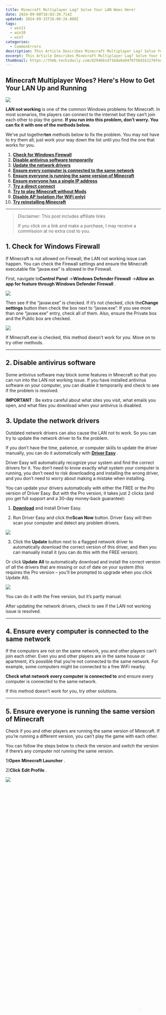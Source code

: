 ```yaml
---
title: Minecraft Multiplayer Lag? Solve Your LAN Woes Here!
date: 2024-09-08T16:03:39.714Z
updated: 2024-09-15T16:00:24.880Z
tags:
  - win11
  - win10
  - win7
categories:
  - CommonErrors
description: This Article Describes Minecraft Multiplayer Lag? Solve Your LAN Woes Here!
excerpt: This Article Describes Minecraft Multiplayer Lag? Solve Your LAN Woes Here!
thumbnail: https://thmb.techidaily.com/82946b1471bda0a94f0756d1b1276fee19eddaa4566634791522addb362bdc3b.jpg
---
```


## Minecraft Multiplayer Woes? Here's How to Get Your LAN Up and Running

![](https://images.drivereasy.com/wp-content/uploads/2018/12/minecraft-300x178.jpg)

**LAN not working** is one of the common Windows problems for Minecraft. In most scenarios, the players can connect to the internet but they can’t join each other to play the game. **If you run into this problem, don’t worry. You can fix it with one of the methods below.**

 We’ve put together**ten** methods below to fix the problem. You may not have to try them all; just work your way down the list until you find the one that works for you.

1. [**Check for Windows Firewall**](#m1)
2. [**Disable antivirus software temporarily**](#m2)
3. [**Update the network drivers**](#m3)
4. [**Ensure every computer is connected to the same network**](#m4)
5. [**Ensure everyone is running the same version of Minecraft**](#m5)
6. [**Ensure everyone has a single IP address**](#m6)
7. [**Try a direct connect**](#m7)
8. [**Try to play Minecraft without Mods**](#m8)
9. [**Disable AP Isolation (for WiFi only)**](#m9)
10. [**Try reinstalling Minecraft**](#m10)

---

>  Disclaimer: This post includes affiliate links
>
>  If you click on a link and make a purchase, I may receive a commission at no extra cost to you.
>

## 1\. Check for Windows Firewall

 If Minecraft is not allowed on Firewall, the LAN not working issue can happen. You can check the Firewall settings and ensure the Minecraft executable file “javaw.exe” is allowed in the Firewall.

 First, navigate to**Control Panel** \->**Windows Defender Firewall** \->**Allow an app for feature through Windows Defender Firewall** .

![](https://images.drivereasy.com/wp-content/uploads/2018/12/img_5c26077d5f666.jpg)

 Then see if the “javaw.exe” is checked. If it’s not checked, click the**Change settings** button then check the box next to “javaw.exe”. If you see more than one “javaw.exe” entry, check all of them. Also, ensure the Private box and the Public box are checked.

![](https://images.drivereasy.com/wp-content/uploads/2018/12/img_5c260821a6772.png)

 If Minecraft.exe is checked, this method doesn’t work for you. Move on to try other methods.

---

## 2\. Disable antivirus software

 Some antivirus software may block some features in Minecraft so that you can run into the LAN not working issue. If you have installed antivirus software on your computer, you can disable it temporarily and check to see if the problem is resolved.

**IMPORTANT** : Be extra careful about what sites you visit, what emails you open, and what files you download when your antivirus is disabled.

## 3\. Update the network drivers

 Outdated network drivers can also cause the LAN not to work. So you can try to update the network driver to fix the problem.

 If you don’t have the time, patience, or computer skills to update the driver manually, you can do it automatically with **[Driver Easy](https://tools.techidaily.com/drivereasy/download/)**  .

 Driver Easy will automatically recognize your system and find the correct drivers for it. You don’t need to know exactly what system your computer is running, you don’t need to risk downloading and installing the wrong driver, and you don’t need to worry about making a mistake when installing.

 You can update your drivers automatically with either the FREE or the Pro version of Driver Easy. But with the Pro version, it takes just 2 clicks (and you get full support and a 30-day money-back guarantee):

 1) **[Download](https://tools.techidaily.com/drivereasy/download/)** [](https://tools.techidaily.com/drivereasy/download/) and install Driver Easy.

 2) Run Driver Easy and click the**Scan Now** button. Driver Easy will then scan your computer and detect any problem drivers.

![](https://images.drivereasy.com/wp-content/uploads/2019/05/image-714.png)

 3) Click the **Update** button next to a flagged network driver to automatically download the correct version of this driver, and then you can manually install it (you can do this with the FREE version).

 Or click **Update All**  to automatically download and install the correct version of _all_ the drivers that are missing or out of date on your system (this requires the Pro version – you’ll be prompted to upgrade when you click Update All).

![](https://images.drivereasy.com/wp-content/uploads/2019/05/image-715.png)

 You can do it with the Free version, but it’s partly manual.

 After updating the network drivers, check to see if the LAN not working issue is resolved.

---

## 4\. Ensure every computer is connected to the same network

 If the computers are not on the same network, you and other players can’t join each other. Even you and other players are in the same house or apartment, it’s possible that you’re not connected to the same network. For example, some computers might be connected to a free WiFi nearby.

**Check what network every computer is connected to** and ensure every computer is connected to the same network.

If this method doesn’t work for you, try other solutions.

---

## 5\. Ensure everyone is running the same version of Minecraft

 Check if you and other players are running the same version of Minecraft. If you’re running a different version, you can’t play the game with each other.

 You can follow the steps below to check the version and switch the version if there’s any computer not running the same version.

 1)**Open** **Minecraft Launcher** .

 2)**Click** **Edit Profile** .

![](https://images.drivereasy.com/wp-content/uploads/2018/12/img_5c2609a4d13ff.jpg)

<!-- affiliate ads begin -->
<span id="1516072">
					<video width="864" height="1536" style="cursor:pointer"
           poster="//a.impactradius-go.com/display-clicktoplayimage/1516072.png"
           onclick="if(!this.playClicked){this.play();this.setAttribute('controls',true);this.playClicked=true;}">
	   <source src="//a.impactradius-go.com/display-ad/16446-1516072">
	   <img src="//a.impactradius-go.com/display-clicktoplayimage/1516072.png" style="border: none; height: 100%; width: 100%; object-fit: contain">
	</video>
	<div style="width:540px;text-align:center"><a href="javascript:window.open(decodeURIComponent('https%3A%2F%2Flaganoo.pxf.io%2Fc%2F5597632%2F1516072%2F16446'), '_blank');void(0);">Click here</a></div>
</span>
<img height="0" width="0" src="https://imp.pxf.io/i/5597632/1516072/16446" style="position:absolute;visibility:hidden;" border="0" />
<!-- affiliate ads end -->

 3)**Select the Version** from the Use version drop-down menu**.**

![](https://images.drivereasy.com/wp-content/uploads/2018/12/img_5c26092ec00a3.jpg)

If this method doesn’t work for you, try other solutions.

---

<!-- affiliate ads begin -->
<a href="https://appsumo.8odi.net/c/5597632/2118315/7443" target="_top" id="2118315">
  <img src="//a.impactradius-go.com/display-ad/7443-2118315" border="0" alt="https://techidaily.com" width="728" height="90"/>
</a>
<img height="0" width="0" src="https://appsumo.8odi.net/i/5597632/2118315/7443" style="position:absolute;visibility:hidden;" border="0" />
<!-- affiliate ads end -->

## 6\. Ensure everyone has a single IP address

 If the computer is connected to the wired and wireless at the same time, it’ll have more than one IP address. This can cause the LAN not to work. So**ensure everyone has a single IP address** . It means everyone is connected to the wired or wireless.

If this method doesn’t work for you, try other methods.

---

## 7\. Try a direct connect

 One way to fix the LAN not working issue is to try a direct connection on the host computer. It requires you to manually enter the IP address and the game port.

**Firstly** , you need to get the IP address of the host computer. You can use the`ipconfig` command to check the IP address:

 1)**Press the Win+R** keys at the same time on your keyboard to invoke the Run command.

 2)**Type cmd in the box** .

![](https://images.drivereasy.com/wp-content/uploads/2018/12/img_5c260a9e41a12.png)

 3)**Type ipconfig and press the Enter key on your keyboard** . Then you’ll get a list of information about the network.

![](https://images.drivereasy.com/wp-content/uploads/2018/12/img_5c260ad5f1c53.jpg)

 4)**Find the IPv4 Address** which usually means the IP address for that computer.

 The IP address will look something like 192.168.1.\* or 10.0.0.\*. In the below example, the IP address is 192.168.64.1.

![](https://images.drivereasy.com/wp-content/uploads/2018/12/img_5c260b16d6474.jpg)

**Secondly** , you need to get the game port. As soon as you launch Minecraft on the host computer, you can get the game port number at the bottom of the screen as follows.

![](https://images.drivereasy.com/wp-content/uploads/2018/12/img_5c260b667f112.jpg)

 If you see a screen like the one below, click the**Direct Connect** button then enter the IP address and the game port number.

![](https://images.drivereasy.com/wp-content/uploads/2018/12/img_5c260b918466d.jpg)

<!-- affiliate ads begin -->
<a href="https://appsumo.8odi.net/c/5597632/2132161/7443" target="_top" id="2132161">
  <img src="//a.impactradius-go.com/display-ad/7443-2132161" border="0" alt="https://techidaily.com" width="728" height="90"/>
</a>
<img height="0" width="0" src="https://appsumo.8odi.net/i/5597632/2132161/7443" style="position:absolute;visibility:hidden;" border="0" />
<!-- affiliate ads end -->

If this method doesn’t work for you, try other methods.

---

## 8\. Try to play Minecraft without Mods

 Mods can make the player look different in the game, but they also can cause problems, such as LAN not working. If you’re using Mods, you can try to play the game without them. Then check to see if the problem is resolved.

---

<!-- affiliate ads begin -->
<a href="https://bluettiit.sjv.io/c/5597632/2114263/17093" target="_top" id="2114263">
  <img src="//a.impactradius-go.com/display-ad/17093-2114263" border="0" alt="https://techidaily.com" width="120" height="90"/>
</a>
<img height="0" width="0" src="https://bluettiit.sjv.io/i/5597632/2114263/17093" style="position:absolute;visibility:hidden;" border="0" />
<!-- affiliate ads end -->

## 9\. Disable AP Isolation (for WiFi only)

 If you’re connected to the wireless, one possible cause of the problem is the AP Isolation (Access Point Isolation). AP isolation is a security feature on some routers. If it’s enabled, it’ll prevent devices on a wireless network from communicating directly with one another. In this case, the computers on the same wireless network cannot communicate with each other. So you can check if the AP Isolation is enabled on your router. You can refer to your router documentation for the information and the instructions.

---

<!-- affiliate ads begin -->
<a href="https://aligracehair.sjv.io/c/5597632/2135360/19272" target="_top" id="2135360">
  <img src="//a.impactradius-go.com/display-ad/19272-2135360" border="0" alt="https://techidaily.com" width="468" height="60"/>
</a>
<img height="0" width="0" src="https://aligracehair.sjv.io/i/5597632/2135360/19272" style="position:absolute;visibility:hidden;" border="0" />
<!-- affiliate ads end -->

## 10\. Try reinstalling Minecraft

 If the above methods don’t work for you, reinstall Minecraft and reconnect every computer to see if the problem is resolved.

 Hopefully, you find the methods helpful. If you have any questions, ideas, or suggestions, please feel free to leave your comments.

You also like…

[ \[Free & Paid\] VPN for the USA | No Logs](https://tools.techidaily.com/drivereasy/download/)

* [Minecraft](/tag-search/?tagId=13151)
* [Windows](https://tools.techidaily.com/drivereasy/download/)

<ins class="adsbygoogle"
     style="display:block"
     data-ad-format="autorelaxed"
     data-ad-client="ca-pub-7571918770474297"
     data-ad-slot="1223367746"></ins>

<ins class="adsbygoogle"
     style="display:block"
     data-ad-client="ca-pub-7571918770474297"
     data-ad-slot="8358498916"
     data-ad-format="auto"
     data-full-width-responsive="true"></ins>

<span class="atpl-alsoreadstyle">Also read:</span>
<div><ul>
<li><a href="https://screen-capture.techidaily.com/new-in-2024-unveiling-the-top-10-cost-free-gaming-recorders/"><u>[New] In 2024, Unveiling the Top 10 Cost-Free Gaming Recorders</u></a></li>
<li><a href="https://instagram-videos.techidaily.com/updated-2024-approved-optimal-viewing-times-on-instagram-videos/"><u>[Updated] 2024 Approved Optimal Viewing Times on Instagram Videos</u></a></li>
<li><a href="https://video-capture.techidaily.com/updated-in-2024-pc-audio-logging-made-simple-install-x-recorder/"><u>[Updated] In 2024, Pc Audio Logging Made Simple Install X-Recorder</u></a></li>
<li><a href="https://common-error.techidaily.com/effortless-fixes-for-when-your-usb-flash-drive-wont-be-detected/"><u>Effortless Fixes for When Your USB Flash Drive Won't Be Detected!</u></a></li>
<li><a href="https://common-error.techidaily.com/fixing-windows-11-installation-failure-resolve-error-code-802/"><u>Fixing Windows 11 Installation Failure: Resolve Error Code 802 #</u></a></li>
<li><a href="https://common-error.techidaily.com/guide-activating-windows-7-bluetooth-connectivity-solutions-unveiled/"><u>Guide: Activating Windows 7 Bluetooth Connectivity - Solutions Unveiled</u></a></li>
<li><a href="https://android-location.techidaily.com/in-2024-easy-ways-to-manage-your-asus-rog-phone-7-ultimate-location-settings-drfone-by-drfone-virtual/"><u>In 2024, Easy Ways to Manage Your Asus ROG Phone 7 Ultimate Location Settings | Dr.fone</u></a></li>
<li><a href="https://common-error.techidaily.com/step-by-step-solutions-for-nonfunctional-mousepads-in-windows-operating-systems/"><u>Step-by-Step Solutions for Nonfunctional Mousepads in Windows Operating Systems</u></a></li>
<li><a href="https://win11-tips.techidaily.com/win-free-space-tackling-temporary-files-head-on/"><u>Win-Free Space: Tackling Temporary Files Head On</u></a></li>
</ul></div>

